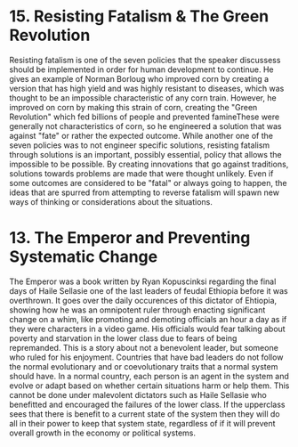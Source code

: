 
# 15. Resisting Fatalism & The Green Revolution

Resisting fatalism is one of the seven policies that the speaker discussess should be implemented in order for human development to continue. He gives an example of Norman Borloug who improved corn by creating a version that has high yield and was highly resistant to diseases, which was thought to be an impossible characteristic of any corn train. However, he improved on corn by making this strain of corn, creating the "Green Revolution" which fed billions of people and prevented famineThese were generally not characteristics of corn, so he engineered a solution that was against "fate" or rather the expected outcome. While another one of the seven policies was to not engineer specific solutions, resisting fatalism through solutions is an important, possibly essential, policy that allows the impossible to be possible. By creating innovations that go against traditions, solutions towards problems are made that were thought unlikely. Even if some outcomes are considered to be "fatal" or always going to happen, the ideas that are spurred from attempting to reverse fatalism will spawn new ways of thinking or considerations about the situations. 

# 13. The Emperor and Preventing Systematic Change

The Emperor was a book written by Ryan Kopuscinksi regarding the final days of Haile Sellasie one of the last leaders of feudal Ethiopia before it was overthrown. It goes over the daily occurences of this dictator of Ehtiopia, showing how he was an omnipotent ruler through enacting significant change on a whim, like promoting and demoting officials an hour a day as if they were characters in a video game. His officials would fear talking about poverty and starvation in the lower class due to fears of being repremanded. This is a story about not a benevolent leader, but someone who ruled for his enjoyment. Countries that have bad leaders do not follow the normal evolutionary and or coevolutionary traits that a normal system should have. In a normal country, each person is an agent in the system and evolve or adapt based on whether certain situations harm or help them. This cannot be done under malevolent dictators such as Haile Sellasie who benefitted and encouraged the failures of the lower class. If the upperclass sees that there is benefit to a current state of the system then they will do all in their power to keep that system state, regardless of if it will prevent overall growth in the economy or political systems. 

